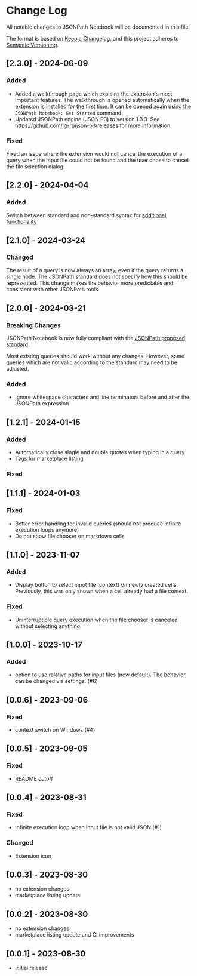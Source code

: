# Change Log

All notable changes to JSONPath Notebook will be documented in this file.

The format is based on [Keep a Changelog](https://keepachangelog.com/en/1.0.0/),
and this project adheres to [Semantic Versioning](https://semver.org/spec/v2.0.0.html).

## [2.3.0] - 2024-06-09

### Added
- Added a walkthrough page which explains the extension's most important features. The walkthrough is opened automatically when the extension is installed for the first time. It can be opened again using the `JSONPath Notebook: Get Started` command.
- Updated JSONPath engine (JSON P3) to version 1.3.3. See https://github.com/jg-rp/json-p3/releases for more information.

### Fixed
Fixed an issue where the extension would not cancel the execution of a query when the input file could not be found and the user chose to cancel the file selection dialog.

## [2.2.0] - 2024-04-04

### Added
Switch between standard and non-standard syntax for [additional functionality](https://github.com/mesarth/JSONPath-Notebook#extended-syntax-mode)

## [2.1.0] - 2024-03-24

### Changed
The result of a query is now always an array, even if the query returns a single node. The JSONPath standard does not specify how this should be represented. This change makes the behavior more predictable and consistent with other JSONPath tools.

## [2.0.0] - 2024-03-21

### Breaking Changes

JSONPath Notebook is now fully compliant with the [JSONPath proposed standard](https://www.rfc-editor.org/rfc/rfc9535.html).


Most existing queries should work without any changes. However, some queries which are not valid according to the standard may need to be adjusted.

### Added
- Ignore whitespace characters and line terminators before and after the JSONPath expression


## [1.2.1] - 2024-01-15

### Added

- Automatically close single and double quotes when typing in a query
- Tags for marketplace listing

### Fixed

## [1.1.1] - 2024-01-03

### Fixed

- Better error handling for invalid queries (should not produce infinite execution loops anymore)
- Do not show file chooser on markdown cells

## [1.1.0] - 2023-11-07

### Added

- Display button to select input file (context) on newly created cells. Previously, this was only shown when a cell already had a file context.

### Fixed

- Uninterruptible query execution when the file chooser is canceled without selecting anything.

## [1.0.0] - 2023-10-17

### Added

- option to use relative paths for input files (new default). The behavior can be changed via settings. (#6)

## [0.0.6] - 2023-09-06

### Fixed

- context switch on Windows (#4)

## [0.0.5] - 2023-09-05

### Fixed

- README cutoff

## [0.0.4] - 2023-08-31

### Fixed

- Infinite execution loop when input file is not valid JSON (#1)

### Changed

- Extension icon

## [0.0.3] - 2023-08-30

- no extension changes
- marketplace listing update

## [0.0.2] - 2023-08-30

- no extension changes
- marketplace listing update and CI improvements

## [0.0.1] - 2023-08-30

- Initial release
